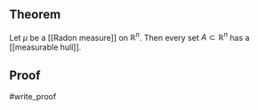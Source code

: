 ## Theorem
Let $\mu$ be a [[Radon measure]] on $\mathbb R^n$. Then every set $A\subset \mathbb R^n$ has a [[measurable hull]].
## Proof
#write_proof 